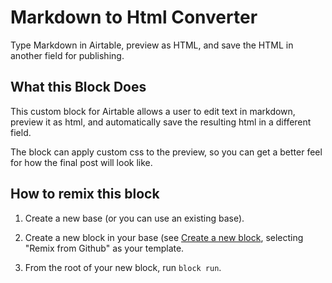 # Markdown to Html Converter

Type Markdown in Airtable, preview as HTML, and save the HTML in another field for publishing.

## What this Block Does

This custom block for Airtable allows a user to edit text in markdown, preview it as html, and 
automatically save the resulting html in a different field. 

The block can apply custom css to the preview, so you can get a better feel for how the final post will look like.

## How to remix this block

1. Create a new base (or you can use an existing base).

2. Create a new block in your base (see [Create a new block](https://airtable.com/developers/blocks/guides/hello-world-tutorial#create-a-new-block),
   selecting "Remix from Github" as your template.

3. From the root of your new block, run `block run`.
